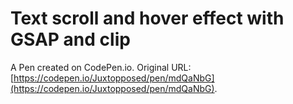 # Text scroll and hover effect with GSAP and clip

A Pen created on CodePen.io. Original URL: [https://codepen.io/Juxtopposed/pen/mdQaNbG](https://codepen.io/Juxtopposed/pen/mdQaNbG).

